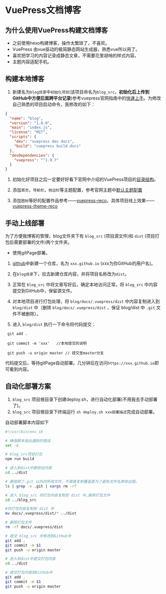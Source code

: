 # VuePress文档博客

## 为什么使用VuePress构建文档博客

- 之前使用hexo构建博客，操作太繁琐了，不喜欢。
- VuePress 由vue驱动的极简静态网站生成器，熟悉vue所以用了。
- 喜欢把学习的内容记录成静态文章，不需要花里胡哨的样式内容。
- 主题内容适配手机。

## 构建本地博客

1. 新建名为`blog目录`中`初始化项目`(该项目命名为`blog_src`，**初始化后上传到GitHub中方便后面跨平台记录**)参考vuepress官网指南中的[快速上手](https://vuepress.vuejs.org/zh/guide/getting-started.html)。为修改自己熟悉的项目启动命令，我修改的如下：

```json
{
  "name": "blog",
  "version": "1.0.0",
  "main": "index.js",
  "license": "MIT",
  "scripts": {
    "dev": "vuepress dev docs",
    "build": "vuepress build docs"
  },
  "devDependencies": {
    "vuepress": "^1.9.7"
  }
}
```

1. 初始化好项目之后一定要好好看下官网中介绍的VuePress项目的[目录结构](https://vuepress.vuejs.org/zh/guide/directory-structure.html)。

2. 添加`首页`，`导航栏`，`侧边栏`等主题配置，参考官网主题中[默认主题配置](https://vuepress.vuejs.org/zh/theme/default-theme-config.html)

3. 添加`图标`等好的配置作品参考——[vuepress-reco](https://github.com/vuepress-reco/vuepress-reco.github.io/blob/gh-pages-source/.vuepress/config.js)。具体项目线上效果——[vuepress-theme-reco](https://vuepress-theme-reco.recoluan.com/)

## 手动上线部署

为了方便我博客的管理，blog文件夹下有 `blog_src` (项目源文件)和 `dist` (项目打包后需要部署的文件)两个文件夹。

- 使用gitPage部署。

1. [github](https://github.com/)中新建一个仓库，名为 `xxx.github.io` (xxx为你GitHub的用户名)。

2. 在`blog目录`下，拉去新建仓库内容，并将项目名称改为`dist`。

3. 正常在 `blog_src` 中将文章写好后，确定本地访问正常。将 `blog_src` 中内容提交到GitHub中，保留源文件。

4. 对本地项目进行打包处理，将 `blog/docs/.vuepress/dist` 中内容复制进入到 `blog/dist` 中（删除 `blog/docs/.vuepress/dist` ，保证 blog/dist 中 `.git` 文件不被删除）。

5. 进入 `blog/dist` 执行一下命令将代码提交：

```git
 git add .

 git commit -m 'xxx'   //本地提交的说明

 git push -u origin master // 提交至master分支
```

代码提交后，等待gitPage自动部署。几分钟后在访问`https://xxx.github.io`即可看到内容。

## 自动化部署方案

 1. `blog_src` 项目根目录下创建deploy.sh，进行自动化部署(不用我去手动部署了)。
 2. `blog_src` 项目根目录下终端运行 `sh deploy.sh xxx部署描述`完成自动部署。

自动部署脚本内容如下

 ```sh
#!/usr/bin/env sh

# 确保脚本抛出遇到的错误
set -e

# blog_src项目打包
npm run build

# 进入到dist中删除旧内容
cd ../dist

# 删除除了.git 以外的所有文件，不直接复制覆盖是为了避免文件名修改出错。
ls | grep -v .git | xargs rm -rf

# 进入 blog_src 将打包内容复制到 dist 中,删除打包文件
cd ../blog_src

#将打包内容复制到 dist 中
mv docs/.vuepress/dist/* ../dist

# 删除打包文件
rm -rf docs/.vuepress/dist

# 提交 blog_src 中修改到GitHub中
git add .
git commit -m $1
git push -u origin master

# 进入到dist中提交打包内容
cd ../dist

# 提交打包内容到GitHub中
git add .
git commit -m $1
git push -u origin master
 ```
